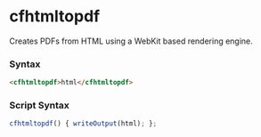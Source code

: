 # cfhtmltopdf

Creates PDFs from HTML using a WebKit based rendering engine.

### Syntax

```html
<cfhtmltopdf>html</cfhtmltopdf>
```

### Script Syntax

```javascript
cfhtmltopdf() { writeOutput(html); };
```
